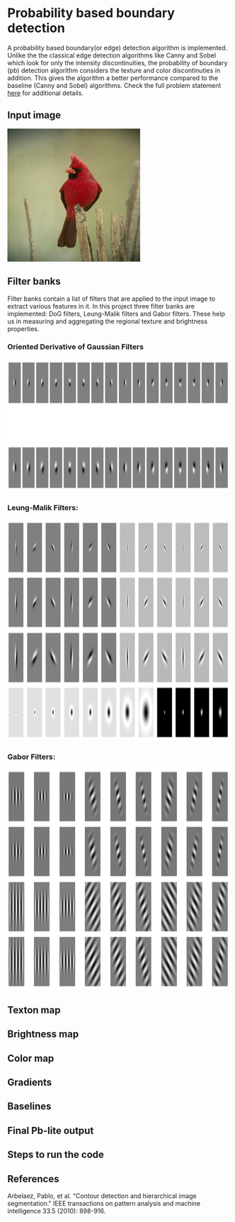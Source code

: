 # Probability based boundary detection
A probability based boundary(or edge) detection algorithm is implemented. Unlike the the classical edge detection algorithms like Canny and Sobel which look for only the intensity discontinuities, the probability of boundary (pb) detection algorithm considers the texture and color discontinuties in addition. This gives the algorithm a better performance compared to the baseline (Canny and Sobel) algorithms. Check the full problem statement [here](https://rbe549.github.io/spring2024/hw/hw0/#sub) for additional details. 

## Input image
<img src="Phase1/BSDS500/Images/10.jpg" width="300" height="300"/>

## Filter banks
Filter banks contain a list of filters that are applied to the input image to extract various features in it. In this project three filter banks are implemented: DoG filters, Leung-Malik filters and Gabor filters. These help us in measuring and aggregating the regional texture and brightness properties.
### Oriented Derivative of Gaussian Filters
<img src="Phase1/results/filter_banks/DoG.png" width="500" height="300"/>

### Leung-Malik Filters:
<img src="Phase1/results/filter_banks/LMS.png" width="500" height="500"/>

### Gabor Filters:
<img src="Phase1/results/filter_banks/gabor-1.png" width="500" height="500"/>
 
## Texton map

## Brightness map

## Color map

## Gradients

## Baselines

## Final Pb-lite output

## Steps to run the code

## References
Arbelaez, Pablo, et al. "Contour detection and hierarchical image segmentation." IEEE transactions on pattern analysis and machine intelligence 33.5 (2010): 898-916.
